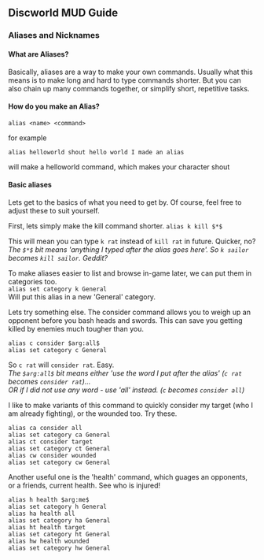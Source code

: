 ## Discworld MUD Guide

### Aliases and Nicknames

#### What are Aliases?
Basically, aliases are a way to make your own commands. Usually what this means is to make long and hard to type commands shorter. 
But you can also chain up many commands together, or simplify short, repetitive tasks.

#### How do you make an Alias?
```
alias <name> <command> 
```
for example
```
alias helloworld shout hello world I made an alias 
```
will make a helloworld command, which makes your character shout

#### Basic aliases
Lets get to the basics of what you need to get by.
Of course, feel free to adjust these to suit yourself.

First, lets simply make the kill command shorter.
`alias k kill $*$`

This will mean you can type `k rat` instead of `kill rat` in future. Quicker, no?  
*The `$*$` bit means 'anything I typed after the alias goes here'. So `k sailor` becomes `kill sailor`. Geddit?*  

To make aliases easier to list and browse in-game later, we can put them in categories too.  
`alias set category k General`  
Will put this alias in a new 'General' category.  

Lets try something else.
The consider command allows you to weigh up an opponent before you bash heads and swords. This can save you getting killed by enemies much tougher than you.
```
alias c consider $arg:all$
alias set category c General
```

So `c rat` will `consider rat`. Easy.  
*The `$arg:all$` bit means either 'use the word I put after the alias' (`c rat` becomes `consider rat`)...*  
*OR if I did not use any word - use 'all' instead. (`c` becomes `consider all`)*  

I like to make variants of this command to quickly consider my target (who I am already fighting), or the wounded too. Try these.
```
alias ca consider all
alias set category ca General
alias ct consider target
alias set category ct General
alias cw consider wounded
alias set category cw General
```

Another useful one is the 'health' command, which guages an opponents, or a friends, current health. See who is injured!

```
alias h health $arg:me$
alias set category h General
alias ha health all
alias set category ha General
alias ht health target
alias set category ht General
alias hw health wounded
alias set category hw General
```
